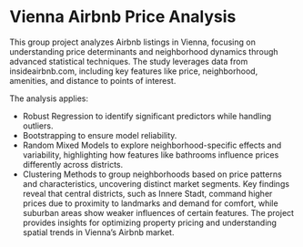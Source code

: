 # Vienna Airbnb Price Analysis

This group project analyzes Airbnb listings in Vienna, focusing on understanding price determinants and neighborhood dynamics through advanced statistical techniques. The study leverages data from insideairbnb.com, including key features like price, neighborhood, amenities, and distance to points of interest.

The analysis applies:

- Robust Regression to identify significant predictors while handling outliers.
- Bootstrapping to ensure model reliability.
- Random Mixed Models to explore neighborhood-specific effects and variability, highlighting how features like bathrooms influence prices differently across districts.
- Clustering Methods to group neighborhoods based on price patterns and characteristics, uncovering distinct market segments.
Key findings reveal that central districts, such as Innere Stadt, command higher prices due to proximity to landmarks and demand for comfort, while suburban areas show weaker influences of certain features. The project provides insights for optimizing property pricing and understanding spatial trends in Vienna’s Airbnb market.
